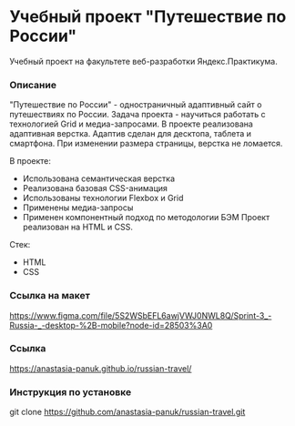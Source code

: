 # Учебный проект "Путешествие по России"

Учебный проект на факультете веб-разработки Яндекс.Практикума.

### Описание

"Путешествие по России" - одностраничный адаптивный сайт о путешествиях по России. Задача проекта - научиться работать с технологией Grid и медиа-запросами. В проекте реализована адаптивная верстка. Адаптив сделан для десктопа, таблета и смартфона. При изменении размера страницы, верстка не ломается.

В проекте:
- Использована семантическая верстка
- Реализована базовая CSS-анимация
- Использованы технологии Flexbox и Grid
- Применены медиа-запросы
- Применен компонентный подход по методологии БЭМ
  Проект реализован на HTML и CSS.

Стек:
- HTML
- CSS

### Ссылка на макет

https://www.figma.com/file/5S2WSbEFL6awjVWJ0NWL8Q/Sprint-3_-Russia-_-desktop-%2B-mobile?node-id=28503%3A0

### Ссылка

https://anastasia-panuk.github.io/russian-travel/

### Инструкция по установке
git clone https://github.com/anastasia-panuk/russian-travel.git
